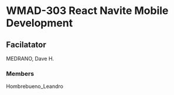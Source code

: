 # WMAD-303 React Navite Mobile Development

## Facilatator 
MEDRANO, Dave H.

### Members
Hombrebueno_Leandro
